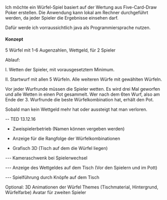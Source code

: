 Ich möchte ein Würfel-Spiel basiert auf der Wertung aus Five-Card-Draw Poker erstellen. Die Anwendung kann lokal am Rechner durchgeführt werden, da jeder Spieler die Ergebnisse einsehen darf.

Dafür werde ich vorraussichtlich java als Programmiersprache nutzen.

#### Konzept ####

5 Würfel mit 1-6 Augenzahlen, Wettgeld, für 2 Spieler

Ablauf:

I. Wetten der Spieler, mit vorausgesetztem Minimum.

II. Startwurf mit allen 5 Würfeln. Alle weiteren Würfe mit gewählten Würfeln.

Vor jeder Wurfrunde müssen die Spieler wetten. Es wird drei Mal geworfen und alle Wetten in einen Pot gesammelt. Wer nach dem 6ten Wurf, also am Ende der 3. Wurfrunde die beste Würfelkombination hat, erhält den Pot.

Sobald man kein Wettgeld mehr hat oder aussteigt hat man verloren.


-- TED 13.12.16

- Zweispielerbetrieb (Namen können vergeben werden)

- Anzeige für die Rangfolge der Würfelkombinationen

- Grafisch 3D (Tisch auf dem die Würfel liegen)

--- Kameraschwenk bei Spielerwechsel

--- Anzeige des Wettgeldes auf dem Tisch (Vor den Spielern und im Pott)

--- Spielführung durch Knöpfe auf dem Tisch

Optional:
3D Animationen der Würfel
Themes (Tischmaterial, Hintergrund, Würfelfarbe)
Avatar für zweiten Spieler
